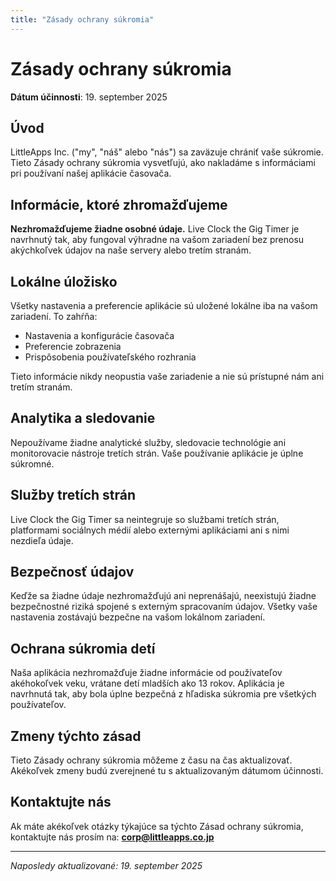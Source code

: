 ```yaml
---
title: "Zásady ochrany súkromia"
---
```


# Zásady ochrany súkromia

**Dátum účinnosti**: 19. september 2025

## Úvod

LittleApps Inc. ("my", "náš" alebo "nás") sa zaväzuje chrániť vaše súkromie. Tieto Zásady ochrany súkromia vysvetľujú, ako nakladáme s informáciami pri používaní našej aplikácie časovača.

## Informácie, ktoré zhromažďujeme

**Nezhromažďujeme žiadne osobné údaje.** Live Clock the Gig Timer je navrhnutý tak, aby fungoval výhradne na vašom zariadení bez prenosu akýchkoľvek údajov na naše servery alebo tretím stranám.

## Lokálne úložisko

Všetky nastavenia a preferencie aplikácie sú uložené lokálne iba na vašom zariadení. To zahŕňa:
- Nastavenia a konfigurácie časovača
- Preferencie zobrazenia
- Prispôsobenia používateľského rozhrania

Tieto informácie nikdy neopustia vaše zariadenie a nie sú prístupné nám ani tretím stranám.

## Analytika a sledovanie

Nepoužívame žiadne analytické služby, sledovacie technológie ani monitorovacie nástroje tretích strán. Vaše používanie aplikácie je úplne súkromné.

## Služby tretích strán

Live Clock the Gig Timer sa neintegruje so službami tretích strán, platformami sociálnych médií alebo externými aplikáciami ani s nimi nezdieľa údaje.

## Bezpečnosť údajov

Keďže sa žiadne údaje nezhromažďujú ani neprenášajú, neexistujú žiadne bezpečnostné riziká spojené s externým spracovaním údajov. Všetky vaše nastavenia zostávajú bezpečne na vašom lokálnom zariadení.

## Ochrana súkromia detí

Naša aplikácia nezhromažďuje žiadne informácie od používateľov akéhokoľvek veku, vrátane detí mladších ako 13 rokov. Aplikácia je navrhnutá tak, aby bola úplne bezpečná z hľadiska súkromia pre všetkých používateľov.

## Zmeny týchto zásad

Tieto Zásady ochrany súkromia môžeme z času na čas aktualizovať. Akékoľvek zmeny budú zverejnené tu s aktualizovaným dátumom účinnosti.

## Kontaktujte nás

Ak máte akékoľvek otázky týkajúce sa týchto Zásad ochrany súkromia, kontaktujte nás prosím na:
**corp@littleapps.co.jp**

---

*Naposledy aktualizované: 19. september 2025*